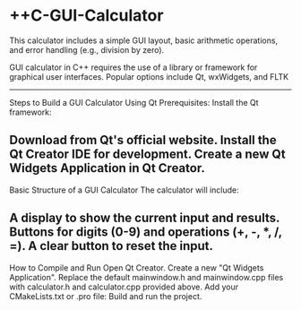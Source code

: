 # ++C-GUI-Calculator
This calculator includes a simple GUI layout, basic arithmetic operations, and error handling (e.g., division by zero). 

 GUI calculator in C++ requires the use of a library or framework for graphical user interfaces. Popular options include Qt, wxWidgets, and FLTK

---------------------------------------------------------------------

Steps to Build a GUI Calculator Using Qt
Prerequisites:
Install the Qt framework:

Download from Qt's official website.
Install the Qt Creator IDE for development.
Create a new Qt Widgets Application in Qt Creator.
------------------------------------------------------------------
Basic Structure of a GUI Calculator
The calculator will include:

A display to show the current input and results.
Buttons for digits (0-9) and operations (+, -, *, /, =).
A clear button to reset the input.
------------------------------------------------------------------------------
How to Compile and Run
Open Qt Creator.
Create a new "Qt Widgets Application".
Replace the default mainwindow.h and mainwindow.cpp files with calculator.h and calculator.cpp provided above.
Add  your CMakeLists.txt or .pro file:
Build and run the project.
